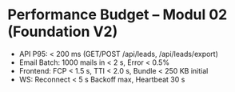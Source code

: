 # Performance Budget – Modul 02 (Foundation V2)
- API P95: < 200 ms (GET/POST /api/leads, /api/leads/export)
- Email Batch: 1000 mails in < 2 s, Error < 0.5%
- Frontend: FCP < 1.5 s, TTI < 2.0 s, Bundle < 250 KB initial
- WS: Reconnect < 5 s Backoff max, Heartbeat 30 s
